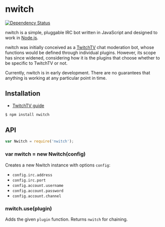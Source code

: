 # nwitch

[![Dependency Status](https://gemnasium.com/KenanY/nwitch.svg)](https://gemnasium.com/KenanY/nwitch)

nwitch is a simple, pluggable IRC bot written in JavaScript and designed to work
in [Node.js](http://nodejs.org/).

nwitch was initially conceived as a [TwitchTV](http://www.twitch.tv/) chat
moderation bot, whose functions would be defined through individual plugins.
However, its scope has since widened, considering how it is the plugins that
choose whether to be specific to TwitchTV or not.

Currently, nwitch is in early development. There are no guarantees that anything
is working at any particular point in time.

## Installation

  - [TwitchTV guide](https://github.com/KenanY/nwitch/wiki/TwitchTV)

``` bash
$ npm install nwitch
```

## API

``` javascript
var Nwitch = require('nwitch');
```

### var nwitch = new Nwitch(config)

Creates a new Nwitch instance with options `config`:

  - `config.irc.address`
  - `config.irc.port`
  - `config.account.username`
  - `config.account.password`
  - `config.account.channel`

### nwitch.use(plugin)

Adds the given `plugin` function. Returns `nwitch` for chaining.
